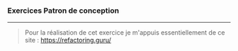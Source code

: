 ### Exercices Patron de conception
---

> Pour la réalisation de cet exercice je m'appuis essentiellement de ce site : https://refactoring.guru/


